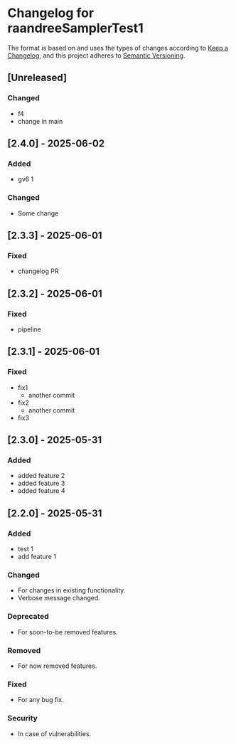 # Changelog for raandreeSamplerTest1

The format is based on and uses the types of changes according to [Keep a Changelog](https://keepachangelog.com/en/1.0.0/),
and this project adheres to [Semantic Versioning](https://semver.org/spec/v2.0.0.html).

## [Unreleased]

### Changed

- f4
- change in main

## [2.4.0] - 2025-06-02

### Added

- gv6 1

### Changed

- Some change

## [2.3.3] - 2025-06-01

### Fixed

- changelog PR

## [2.3.2] - 2025-06-01

### Fixed

- pipeline

## [2.3.1] - 2025-06-01

### Fixed

- fix1
  - another commit
- fix2
  - another commit
- fix3

## [2.3.0] - 2025-05-31

### Added

- added feature 2
- added feature 3
- added feature 4

## [2.2.0] - 2025-05-31

### Added

- test 1
- add feature 1

### Changed

- For changes in existing functionality.
- Verbose message changed.

### Deprecated

- For soon-to-be removed features.

### Removed

- For now removed features.

### Fixed

- For any bug fix.

### Security

- In case of vulnerabilities.
